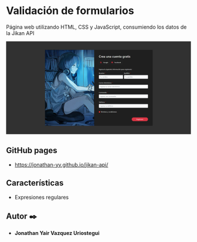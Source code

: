# Validación de formularios

Página web utilizando HTML, CSS y JavaScript, consumiendo los datos de la Jikan API 

<div>
    <p style = 'text-align:center;'>
        <img src="assets/img/inicio.PNG" alt="inicio" width="600px">
    </p>
</div>

## GitHub pages

* https://jonathan-yv.github.io/jikan-api/


## Características
* Expresiones regulares


## Autor ✒️

* **Jonathan Yair Vazquez Uriostegui**